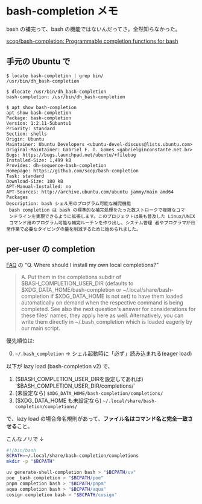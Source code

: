 # bash-completion メモ

bash の補完って、bash の機能ではないんだってさ。全然知らなかった。

[scop/bash-completion: Programmable completion functions for bash](https://github.com/scop/bash-completion?tab=readme-ov-file#readme)

## 手元の Ubuntu で

```console
$ locate bash-completion | grep bin/
/usr/bin/dh_bash-completion

$ dlocate /usr/bin/dh_bash-completion
bash-completion: /usr/bin/dh_bash-completion

$ apt show bash-completion
apt show bash-completion
Package: bash-completion
Version: 1:2.11-5ubuntu1
Priority: standard
Section: shells
Origin: Ubuntu
Maintainer: Ubuntu Developers <ubuntu-devel-discuss@lists.ubuntu.com>
Original-Maintainer: Gabriel F. T. Gomes <gabriel@inconstante.net.br>
Bugs: https://bugs.launchpad.net/ubuntu/+filebug
Installed-Size: 1,499 kB
Provides: dh-sequence-bash-completion
Homepage: https://github.com/scop/bash-completion
Task: standard
Download-Size: 180 kB
APT-Manual-Installed: no
APT-Sources: http://archive.ubuntu.com/ubuntu jammy/main amd64 Packages
Description: bash シェル用のプログラム可能な補完機能
 bash completion は bash の標準的な補完処理をたった数ストロークで複雑なコマ
 ンドラインを実現できるように拡張します。このプロジェクトは最も普及した Linux/UNIX
 コマンド用のプログラム可能な補完ルーチンを作り出し、システム管理 者やプログラマが日常作業で必要なタイピングの量を削減するために始められました。
```

## per-user の completion

[FAQ](https://github.com/scop/bash-completion?tab=readme-ov-file#faq)
の "Q. Where should I install my own local completions?"

> A. Put them in the completions subdir of $BASH_COMPLETION_USER_DIR (defaults to $XDG_DATA_HOME/bash-completion or ~/.local/share/bash-completion if $XDG_DATA_HOME is not set) to have them loaded automatically on demand when the respective command is being completed. See also the next question's answer for considerations for these files' names, they apply here as well. Alternatively, you can write them directly in ~/.bash_completion which is loaded eagerly by our main script.

優先順位は:

0. `~/.bash_completion` → シェル起動時に「必ず」読み込まれる(eager load)

以下が lazy load (bash-completion v2) で、

1. ($BASH_COMPLETION_USER_DIRを設定してあれば) `$BASH_COMPLETION_USER_DIR/completions/`
2. (未設定なら) `$XDG_DATA_HOME/bash-completion/completions/`
3. ($XDG_DATA_HOME も未設定なら) `~/.local/share/bash-completion/completions/`

で、lazy load の場合命名規則があって、**ファイル名はコマンド名と完全一致させる**こと。

こんなノリで ↓

```bash
#!/bin/bash
BCPATH=~/.local/share/bash-completion/completions
mkdir -p "$BCPATH"

uv generate-shell-completion bash > "$BCPATH/uv"
poe _bash_completion > "$BCPATH/poe"
pnpm completion bash > "$BCPATH/pnpm"
aqua completion bash > "$BCPATH/aqua"
cosign completion bash > "$BCPATH/cosign"
```
